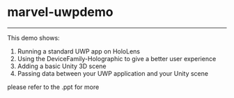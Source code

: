 # marvel-uwpdemo
___
This demo shows:

1. Running a standard UWP app on HoloLens
2. Using the DeviceFamily-Holographic to give a better user experience
3. Adding a basic Unity 3D scene
4. Passing data between your UWP application and your Unity scene

please refer to the .ppt for more